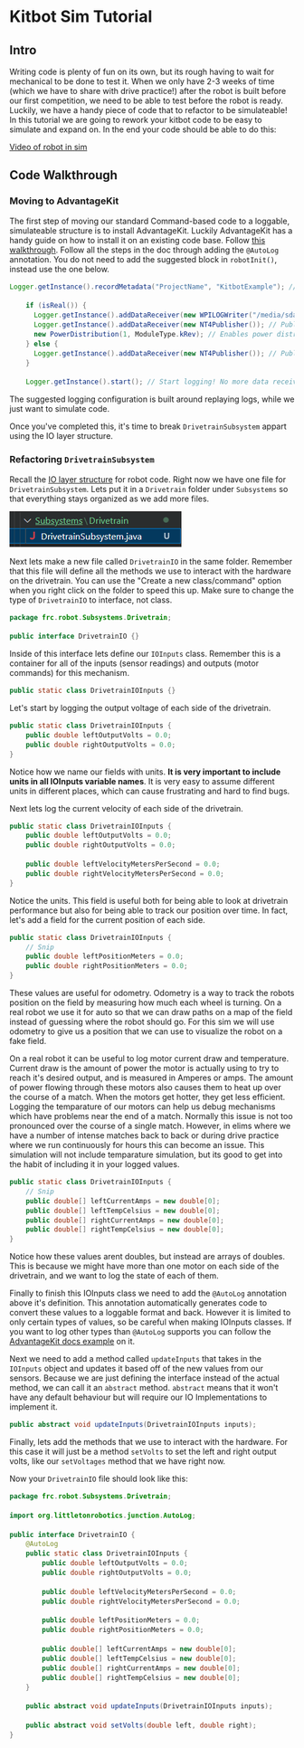 # Kitbot Sim Tutorial

## Intro

Writing code is plenty of fun on its own, but its rough having to wait for mechanical to be done to test it.
When we only have 2-3 weeks of time (which we have to share with drive practice!) after the robot is built before our first competition, we need to be able to test before the robot is ready.
Luckily, we have a handy piece of code that to refactor to be simulateable!
In this tutorial we are going to rework your kitbot code to be easy to simulate and expand on.
In the end your code should be able to do this:

[Video of robot in sim](Assets/SimDemo.mp4)

## Code Walkthrough

### Moving to AdvantageKit

The first step of moving our standard Command-based code to a loggable, simulateable structure is to install AdvantageKit.
Luckily AdvantageKit has a handy guide on how to install it on an existing code base.
Follow [this walkthrough](https://github.com/Mechanical-Advantage/AdvantageKit/blob/main/docs/INSTALLATION.md).
Follow all the steps in the doc through adding the `@AutoLog` annotation.
You do not need to add the suggested block in `robotInit()`, instead use the one below.

```Java
Logger.getInstance().recordMetadata("ProjectName", "KitbotExample"); // Set a metadata value

    if (isReal()) {
      Logger.getInstance().addDataReceiver(new WPILOGWriter("/media/sda1/")); // Log to a USB stick
      Logger.getInstance().addDataReceiver(new NT4Publisher()); // Publish data to NetworkTables
      new PowerDistribution(1, ModuleType.kRev); // Enables power distribution logging
    } else {
      Logger.getInstance().addDataReceiver(new NT4Publisher()); // Publish data to NetworkTables
    }

    Logger.getInstance().start(); // Start logging! No more data receivers, replay sources, or metadata values may be added.
```

The suggested logging configuration is built around replaying logs, while we just want to simulate code.

Once you've completed this, it's time to break `DrivetrainSubsystem` appart using the IO layer structure.

### Refactoring `DrivetrainSubsystem`

Recall the [IO layer structure](https://github.com/Mechanical-Advantage/AdvantageKit/blob/main/docs/CODE-STRUCTURE.md) for robot code.
Right now we have one file for `DrivetrainSubsystem`.
Lets put it in a `Drivetrain` folder under `Subsystems` so that everything stays organized as we add more files.

![A screenshot showing the new folder](Assets/KitbotExampleSimScreenshot0.png)

Next lets make a new file called `DrivetrainIO` in the same folder.
Remember that this file will define all the methods we use to interact with the hardware on the drivetrain.
You can use the "Create a new class/command" option when you right click on the folder to speed this up.
Make sure to change the type of `DrivetrainIO` to interface, not class.

```Java
package frc.robot.Subsystems.Drivetrain;

public interface DrivetrainIO {}
```

Inside of this interface lets define our `IOInputs` class.
Remember this is a container for all of the inputs (sensor readings) and outputs (motor commands) for this mechanism.

```Java
public static class DrivetrainIOInputs {}
```

Let's start by logging the output voltage of each side of the drivetrain.

```Java
public static class DrivetrainIOInputs {
    public double leftOutputVolts = 0.0;
    public double rightOutputVolts = 0.0;
}
```

Notice how we name our fields with units.
**It is very important to include units in all IOInputs variable names**.
It is very easy to assume different units in different places, which can cause frustrating and hard to find bugs.

Next lets log the current velocity of each side of the drivetrain.

```Java
public static class DrivetrainIOInputs {
    public double leftOutputVolts = 0.0;
    public double rightOutputVolts = 0.0;

    public double leftVelocityMetersPerSecond = 0.0;
    public double rightVelocityMetersPerSecond = 0.0;
}
```

Notice the units.
This field is useful both for being able to look at drivetrain performance but also for being able to track our position over time.
In fact, let's add a field for the current position of each side.

```Java
public static class DrivetrainIOInputs {
    // Snip
    public double leftPositionMeters = 0.0;
    public double rightPositionMeters = 0.0;
}
```

These values are useful for odometry.
Odometry is a way to track the robots position on the field by measuring how much each wheel is turning.
On a real robot we use it for auto so that we can draw paths on a map of the field instead of guessing where the robot should go.
For this sim we will use odometry to give us a position that we can use to visualize the robot on a fake field.

On a real robot it can be useful to log motor current draw and temperature.
Current draw is the amount of power the motor is actually using to try to reach it's desired output, and is measured in Amperes or amps.
The amount of power flowing through these motors also causes them to heat up over the course of a match.
When the motors get hotter, they get less efficient.
Logging the temparature of our motors can help us debug mechanisms which have problems near the end of a match.
Normally this issue is not too pronounced over the course of a single match.
However, in elims where we have a number of intense matches back to back or during drive practice where we run continuously for hours this can become an issue.
This simulation will not include temparature simulation, but its good to get into the habit of including it in your logged values.

```Java
public static class DrivetrainIOInputs {
    // Snip
    public double[] leftCurrentAmps = new double[0];
    public double[] leftTempCelsius = new double[0];
    public double[] rightCurrentAmps = new double[0];
    public double[] rightTempCelsius = new double[0];
}
```

Notice how these values arent doubles, but instead are arrays of doubles.
This is because we might have more than one motor on each side of the drivetrain, and we want to log the state of each of them.

Finally to finish this IOInputs class we need to add the `@AutoLog` annotation above it's definition.
This annotation automatically generates code to convert these values to a loggable format and back.
However it is limited to only certain types of values, so be careful when making IOInputs classes.
If you want to log other types than `@AutoLog` supports you can follow the [AdvantageKit docs example](https://github.com/Mechanical-Advantage/AdvantageKit/blob/main/docs/CODE-STRUCTURE.md#autolog-annotation) on it.

Next we need to add a method called `updateInputs` that takes in the `IOInputs` object and updates it based off of the new values from our sensors.
Because we are just defining the interface instead of the actual method, we can call it an `abstract` method.
`abstract` means that it won't have any default behaviour but will require our IO Implementations to implement it.

```Java
public abstract void updateInputs(DrivetrainIOInputs inputs);
```

Finally, lets add the methods that we use to interact with the hardware.
For this case it will just be a method `setVolts` to set the left and right output volts, like our `setVoltages` method that we have right now.

Now your `DrivetrainIO` file should look like this:

```Java
package frc.robot.Subsystems.Drivetrain;

import org.littletonrobotics.junction.AutoLog;

public interface DrivetrainIO {
    @AutoLog
    public static class DrivetrainIOInputs {
        public double leftOutputVolts = 0.0;
        public double rightOutputVolts = 0.0;

        public double leftVelocityMetersPerSecond = 0.0;
        public double rightVelocityMetersPerSecond = 0.0;

        public double leftPositionMeters = 0.0;
        public double rightPositionMeters = 0.0;

        public double[] leftCurrentAmps = new double[0];
        public double[] leftTempCelsius = new double[0];
        public double[] rightCurrentAmps = new double[0];
        public double[] rightTempCelsius = new double[0];
    }

    public abstract void updateInputs(DrivetrainIOInputs inputs);

    public abstract void setVolts(double left, double right);
}
```
